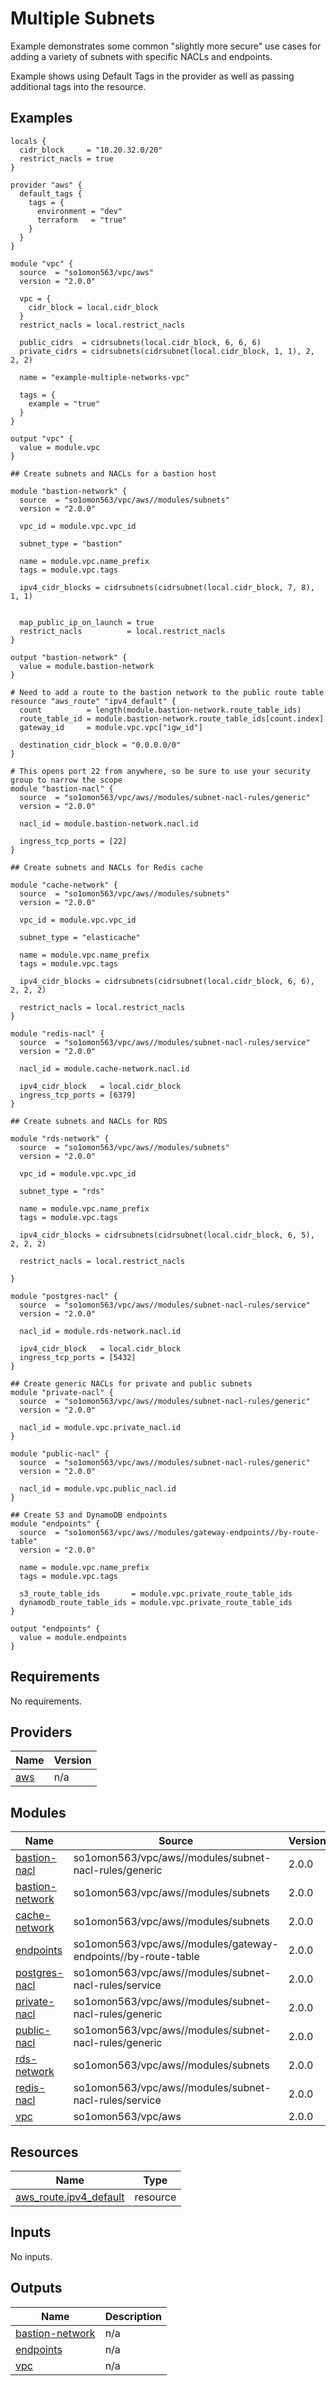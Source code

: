 # Multiple Subnets

Example demonstrates some common "slightly more secure" use cases for adding a variety of subnets with specific NACLs and endpoints.

Example shows using Default Tags in the provider as well as passing additional tags into the resource.
<!-- BEGINNING OF PRE-COMMIT-TERRAFORM DOCS HOOK -->


## Examples

```hcl
locals {
  cidr_block     = "10.20.32.0/20"
  restrict_nacls = true
}

provider "aws" {
  default_tags {
    tags = {
      environment = "dev"
      terraform   = "true"
    }
  }
}

module "vpc" {
  source  = "so1omon563/vpc/aws"
  version = "2.0.0"

  vpc = {
    cidr_block = local.cidr_block
  }
  restrict_nacls = local.restrict_nacls

  public_cidrs  = cidrsubnets(local.cidr_block, 6, 6, 6)
  private_cidrs = cidrsubnets(cidrsubnet(local.cidr_block, 1, 1), 2, 2, 2)

  name = "example-multiple-networks-vpc"

  tags = {
    example = "true"
  }
}

output "vpc" {
  value = module.vpc
}

## Create subnets and NACLs for a bastion host

module "bastion-network" {
  source  = "so1omon563/vpc/aws//modules/subnets"
  version = "2.0.0"

  vpc_id = module.vpc.vpc_id

  subnet_type = "bastion"

  name = module.vpc.name_prefix
  tags = module.vpc.tags

  ipv4_cidr_blocks = cidrsubnets(cidrsubnet(local.cidr_block, 7, 8), 1, 1)


  map_public_ip_on_launch = true
  restrict_nacls          = local.restrict_nacls
}

output "bastion-network" {
  value = module.bastion-network
}

# Need to add a route to the bastion network to the public route table
resource "aws_route" "ipv4_default" {
  count          = length(module.bastion-network.route_table_ids)
  route_table_id = module.bastion-network.route_table_ids[count.index]
  gateway_id     = module.vpc.vpc["igw_id"]

  destination_cidr_block = "0.0.0.0/0"
}

# This opens port 22 from anywhere, so be sure to use your security group to narrow the scope
module "bastion-nacl" {
  source  = "so1omon563/vpc/aws//modules/subnet-nacl-rules/generic"
  version = "2.0.0"

  nacl_id = module.bastion-network.nacl.id

  ingress_tcp_ports = [22]
}

## Create subnets and NACLs for Redis cache

module "cache-network" {
  source  = "so1omon563/vpc/aws//modules/subnets"
  version = "2.0.0"

  vpc_id = module.vpc.vpc_id

  subnet_type = "elasticache"

  name = module.vpc.name_prefix
  tags = module.vpc.tags

  ipv4_cidr_blocks = cidrsubnets(cidrsubnet(local.cidr_block, 6, 6), 2, 2, 2)

  restrict_nacls = local.restrict_nacls
}

module "redis-nacl" {
  source  = "so1omon563/vpc/aws//modules/subnet-nacl-rules/service"
  version = "2.0.0"

  nacl_id = module.cache-network.nacl.id

  ipv4_cidr_block   = local.cidr_block
  ingress_tcp_ports = [6379]
}

## Create subnets and NACLs for RDS

module "rds-network" {
  source  = "so1omon563/vpc/aws//modules/subnets"
  version = "2.0.0"

  vpc_id = module.vpc.vpc_id

  subnet_type = "rds"

  name = module.vpc.name_prefix
  tags = module.vpc.tags

  ipv4_cidr_blocks = cidrsubnets(cidrsubnet(local.cidr_block, 6, 5), 2, 2, 2)

  restrict_nacls = local.restrict_nacls

}

module "postgres-nacl" {
  source  = "so1omon563/vpc/aws//modules/subnet-nacl-rules/service"
  version = "2.0.0"

  nacl_id = module.rds-network.nacl.id

  ipv4_cidr_block   = local.cidr_block
  ingress_tcp_ports = [5432]
}

## Create generic NACLs for private and public subnets
module "private-nacl" {
  source  = "so1omon563/vpc/aws//modules/subnet-nacl-rules/generic"
  version = "2.0.0"

  nacl_id = module.vpc.private_nacl.id
}

module "public-nacl" {
  source  = "so1omon563/vpc/aws//modules/subnet-nacl-rules/generic"
  version = "2.0.0"

  nacl_id = module.vpc.public_nacl.id
}

## Create S3 and DynamoDB endpoints
module "endpoints" {
  source  = "so1omon563/vpc/aws//modules/gateway-endpoints//by-route-table"
  version = "2.0.0"

  name = module.vpc.name_prefix
  tags = module.vpc.tags

  s3_route_table_ids       = module.vpc.private_route_table_ids
  dynamodb_route_table_ids = module.vpc.private_route_table_ids
}

output "endpoints" {
  value = module.endpoints
}
```

## Requirements

No requirements.

## Providers

| Name | Version |
|------|---------|
| <a name="provider_aws"></a> [aws](#provider\_aws) | n/a |

## Modules

| Name | Source | Version |
|------|--------|---------|
| <a name="module_bastion-nacl"></a> [bastion-nacl](#module\_bastion-nacl) | so1omon563/vpc/aws//modules/subnet-nacl-rules/generic | 2.0.0 |
| <a name="module_bastion-network"></a> [bastion-network](#module\_bastion-network) | so1omon563/vpc/aws//modules/subnets | 2.0.0 |
| <a name="module_cache-network"></a> [cache-network](#module\_cache-network) | so1omon563/vpc/aws//modules/subnets | 2.0.0 |
| <a name="module_endpoints"></a> [endpoints](#module\_endpoints) | so1omon563/vpc/aws//modules/gateway-endpoints//by-route-table | 2.0.0 |
| <a name="module_postgres-nacl"></a> [postgres-nacl](#module\_postgres-nacl) | so1omon563/vpc/aws//modules/subnet-nacl-rules/service | 2.0.0 |
| <a name="module_private-nacl"></a> [private-nacl](#module\_private-nacl) | so1omon563/vpc/aws//modules/subnet-nacl-rules/generic | 2.0.0 |
| <a name="module_public-nacl"></a> [public-nacl](#module\_public-nacl) | so1omon563/vpc/aws//modules/subnet-nacl-rules/generic | 2.0.0 |
| <a name="module_rds-network"></a> [rds-network](#module\_rds-network) | so1omon563/vpc/aws//modules/subnets | 2.0.0 |
| <a name="module_redis-nacl"></a> [redis-nacl](#module\_redis-nacl) | so1omon563/vpc/aws//modules/subnet-nacl-rules/service | 2.0.0 |
| <a name="module_vpc"></a> [vpc](#module\_vpc) | so1omon563/vpc/aws | 2.0.0 |

## Resources

| Name | Type |
|------|------|
| [aws_route.ipv4_default](https://registry.terraform.io/providers/hashicorp/aws/latest/docs/resources/route) | resource |

## Inputs

No inputs.

## Outputs

| Name | Description |
|------|-------------|
| <a name="output_bastion-network"></a> [bastion-network](#output\_bastion-network) | n/a |
| <a name="output_endpoints"></a> [endpoints](#output\_endpoints) | n/a |
| <a name="output_vpc"></a> [vpc](#output\_vpc) | n/a |


<!-- END OF PRE-COMMIT-TERRAFORM DOCS HOOK -->
